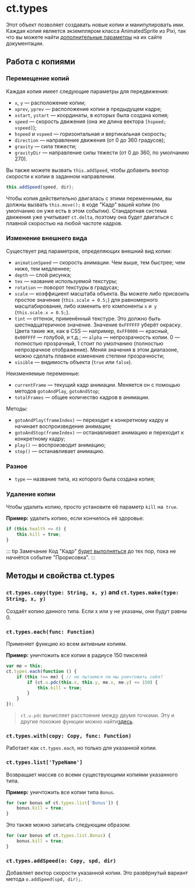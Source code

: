 # ct.types

Этот объект позволяет создавать новые копии и манипулировать ими. Каждая копия является экземпляром класса AnimatedSprite из Pixi, так что вы можете найти [дополнительные параметры](https://pixijs.download/release/docs/PIXI.AnimatedSprite.html) на их сайте документации.

## Работа с копиями

### Перемещение копий

Каждая копия имеет следующие параметры для передвижения:

- `x`, `y` — расположение копии;
- `xprev`, `yprev` — расположение копии в предыдущем кадре;
- `xstart`, `ystart` — координаты, в которых была создана копия;
- `speed` — скорость движения (она же длина вектора `[hspeed; vspeed]`);
- `hspeed` и `vspeed` — горизонтальная и вертикальная скорость;
- `direction` — направление движения (от 0 до 360 градусов);
- `gravity` — сила тяжести;
- `gravityDir` — направление силы тяжести (от 0 до 360, по умолчанию 270).

Вы также можете вызвать `this.addSpeed`, чтобы добавить вектор скорости к копии в заданном направлении.

```js
this.addSpeed(speed, dir);
```

Чтобы копия действительно двигалась с этими переменными, вы должны вызвать `this.move();` в коде "Кадр" вашей копии (по умолчанию он уже есть в этом событии). Стандартная система движения уже учитывает `ct.delta`, поэтому она будет двигаться с плавной скоростью на любой частоте кадров.

### Изменение внешнего вида

Существует ряд параметров, определяющих внешний вид копии:

- `animationSpeed` — скорость анимации. Чем выше, тем быстрее; чем ниже, тем медленнее;
- `depth` — слой рисунка;
- `tex` — название используемой текстуры;
- `rotation` — поворот текстуры в градусах;
- `scale` — коэффициент масштаба объекта. Вы можете либо присвоить простое значение (`this.scale = 0.5;`) для равномерного масштабирования, либо изменить его компоненты `x` и` y` (`this.scale.x = 0.5;`).
- `tint` — оттенок, применённый текстуре. Это должно быть шестнадцатеричное значение. Значение `0xFFFFFF` уберёт окраску. Цвета такие же, как в CSS — например, `0xFF0000` — красный,` 0x00FFFF` — голубой, и т.д.;
— `alpha` — непрозрачность копии. 0 — полностью прозрачный, 1 стоит по умолчанию (полностью непрозрачное отображение). Меняя значения в этом диапазоне, можно сделать плавное изменение степени прозрачности;
- `visible` — видимость объекта (`true` или `false`).

Неизменяемые переменные:

- `currentFrame` — текущий кадр анимации. Меняется он с помощью методов `gotoAndPlay`, `gotoAndStop`;
- `totalFrames` — общее количество кадров в анимации.

Методы:

- `gotoAndPlay(frameIndex)` — переходит к конкретному кадру и начинает воспроизведение анимации;
- `gotoAndStop(frameIndex)` — останавливает анимацию и переходит к конкретному кадру;
- `play()` — воспроизводит анимацию;
- `stop()` — останавливает анимацию.

### Разное

- `type` — название типа, из которого была создана копия;

### Удаление копии

Чтобы удалить копию, просто установите её параметр `kill` на` true`.

**Пример:** удалить копию, если кончилось её здоровье:

```js
if (this.health <= 0) {
    this.kill = true;
}
```

::: tip Замечание
Код "Кадр" [будет выполняться](ct.html#Event-sequence) до тех пор, пока не начнётся событие "Прорисовка".
:::

## Методы и свойства ct.types

### `ct.types.copy(type: String, x, y)` and `ct.types.make(type: String, x, y)`

Создаёт копию данного типа. Если x или y не указаны, они будут равны 0.

### `ct.types.each(func: Function)`

Применяет функцию ко всем активным копиям.

**Пример:** уничтожить все копии в радиусе 150 пикселей

```js
var me = this;
ct.types.each(function () {
    if (this !== me) { // не пытаемся ли мы уничтожить себя?
        if (ct.u.pdc(this.x, this.y, me.x, me.y) <= 150) {
            this.kill = true;
        }
    }
});
```

> `ct.u.pdc` вычисляет расстояние между двумя точками. Эту и другие похожие функции можно найти[здесь](ct.u.html).


### `ct.types.with(copy: Copy, func: Function)`

Работает как `ct.types.each`, но только для указанной копии.

### `ct.types.list['TypeName']`

Возвращает массив со всеми существующими копиями указанного типа.

**Пример:** уничтожить все копии типа `Bonus`.

```js
for (var bonus of ct.types.list['Bonus']) {
    bonus.kill = true;
}
```

Это также можно записать следующим образом:

```js
for (var bonus of ct.types.list.Bonus) {
    bonus.kill = true;
}
```

### `ct.types.addSpeed(o: Copy, spd, dir)`

Добавляет вектор скорости указанной копии. Это развёрнутый вариант метода `o.addSpeed(spd, dir);`.